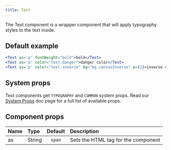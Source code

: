 ```yaml
---
title: Text
---
```


The Text component is a wrapper component that will apply typography styles to the text inside.

## Default example

```jsx live
<Text as='p' fontWeight="bold">bold</Text>
<Text as='p' color="text.danger">danger color</Text>
<Text as='p' color="text.inverse" bg="bg.canvasInverse" p={2}>inverse colors</Text>
```

## System props

Text components get `TYPOGRAPHY` and `COMMON` system props. Read our [System Props](/system-props) doc page for a full list of available props.

## Component props

| Name | Type   | Default | Description                         |
| :--- | :----- | :-----: | :---------------------------------- |
| as   | String | `span`  | Sets the HTML tag for the component |
